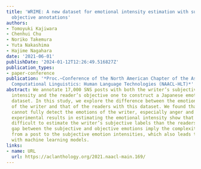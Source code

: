 ```yaml
---
title: 'WRIME: A new dataset for emotional intensity estimation with subjective and
  objective annotations'
authors:
- Tomoyuki Kajiwara
- Chenhui Chu
- Noriko Takemura
- Yuta Nakashima
- Hajime Nagahara
date: '2021-06-01'
publishDate: '2024-01-12T12:26:49.516827Z'
publication_types:
- paper-conference
publication: '*Proc.~Conference of the North American Chapter of the Association for
  Computational Linguistics: Human Language Technologies (NAACL-HLT)*'
abstract: We annotate 17,000 SNS posts with both the writer’s subjective emotional
  intensity and the reader’s objective one to construct a Japanese emotion analysis
  dataset. In this study, we explore the difference between the emotional intensity
  of the writer and that of the readers with this dataset. We found that the reader
  cannot fully detect the emotions of the writer, especially anger and trust. In addition,
  experimental results in estimating the emotional intensity show that it is more
  difficult to estimate the writer’s subjective labels than the readers’. The large
  gap between the subjective and objective emotions imply the complexity of the mapping
  from a post to the subjective emotion intensities, which also leads to a lower performance
  with machine learning models.
links:
- name: URL
  url: https://aclanthology.org/2021.naacl-main.169/
---
```

